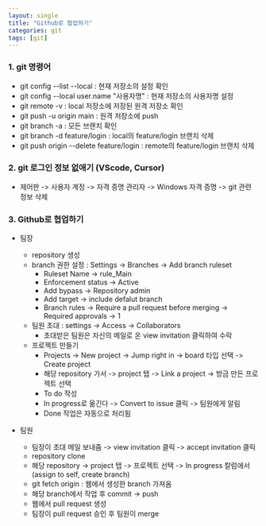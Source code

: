 ```yaml
---
layout: single
title: "Github로 협업하기"
categories: git
tags: [git]
---
```


### 1. git 명령어

- git config --list --local : 현재 저장소의 설정 확인
- git config --local user.name "사용자명" : 현재 저장소의 사용자명 설정
- git remote -v : local 저장소에 저장된 원격 저장소 확인
- git push -u origin main : 원격 저장소에 push
- git branch -a : 모든 브랜치 확인
- git branch -d feature/login : local의 feature/login 브랜치 삭제
- git push origin --delete feature/login : remote의 feature/login 브랜치 삭제

### 2. git 로그인 정보 없애기 (VScode, Cursor)

- 제어판 -> 사용자 계정 -> 자격 증명 관리자 -> Windows 자격 증명 -> git 관련 정보 삭제

### 3. Github로 협업하기

- 팀장
  - repository 생성
  - branch 권한 설정 : Settings -> Branches -> Add branch ruleset
    - Ruleset Name -> rule_Main
    - Enforcement status -> Active
    - Add bypass -> Repository admin
    - Add target -> include defalut branch
    - Branch rules -> Require a pull request before merging -> Required approvals -> 1
  - 팀원 초대 : settings -> Access -> Collaborators
    - 초대받은 팀원은 자신의 메일로 온 view invitation 클릭하여 수락
  - 프로젝트 만들기
    - Projects -> New project -> Jump right in -> board 타입 선택 -> Create project
    - 해당 repository 가서 -> project 탭 -> Link a project -> 방금 만든 프로젝트 선택
    - To do 작성
    - In progress로 옮긴다 -> Convert to issue 클릭 -> 팀원에게 알림
    - Done 작업은 자동으로 처리됨

- 팀원
  - 팀장이 초대 메일 보내줌 -> view invitation 클릭 -> accept invitation 클릭
  - repository clone
  - 해당 repository -> project 탭 -> 프로젝트 선택 -> In progress 칼럼에서 (assign to self, create branch)
  - git fetch origin : 웹에서 생성한 branch 가져옴
  - 해당 branch에서 작업 후 commit -> push
  - 웹에서 pull request 생성
  - 팀장이 pull request 승인 후 팀원이 merge
